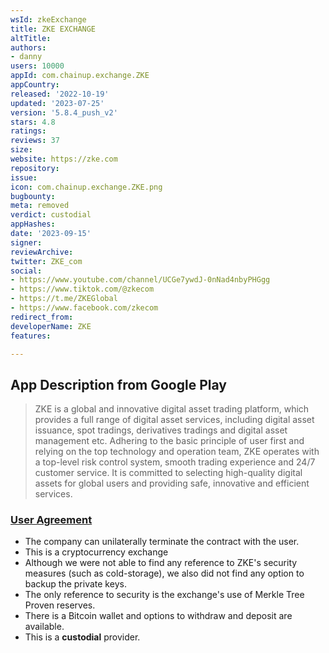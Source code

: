 ```yaml
---
wsId: zkeExchange
title: ZKE EXCHANGE
altTitle: 
authors:
- danny
users: 10000
appId: com.chainup.exchange.ZKE
appCountry: 
released: '2022-10-19'
updated: '2023-07-25'
version: '5.8.4_push_v2'
stars: 4.8
ratings: 
reviews: 37
size: 
website: https://zke.com
repository: 
issue: 
icon: com.chainup.exchange.ZKE.png
bugbounty: 
meta: removed
verdict: custodial
appHashes: 
date: '2023-09-15'
signer: 
reviewArchive: 
twitter: ZKE_com
social:
- https://www.youtube.com/channel/UCGe7ywdJ-0nNad4nbyPHGgg
- https://www.tiktok.com/@zkecom
- https://t.me/ZKEGlobal
- https://www.facebook.com/zkecom
redirect_from: 
developerName: ZKE
features: 

---
```


## App Description from Google Play 

> ZKE is a global and innovative digital asset trading platform, which provides a full range of digital asset services, including digital asset issuance, spot tradings, derivatives tradings and digital asset management etc. Adhering to the basic principle of user first and relying on the top technology and operation team, ZKE operates with a top-level risk control system, smooth trading experience and 24/7 customer service. It is committed to selecting high-quality digital assets for global users and providing safe, innovative and efficient services.

### [User Agreement](https://www.zke.com/en_US/cms/agreement)

- The company can unilaterally terminate the contract with the user.
- This is a cryptocurrency exchange 
- Although we were not able to find any reference to ZKE's security measures (such as cold-storage), we also did not find any option to backup the private keys.
- The only reference to security is the exchange's use of Merkle Tree Proven reserves.  
- There is a Bitcoin wallet and options to withdraw and deposit are available. 
- This is a **custodial** provider.